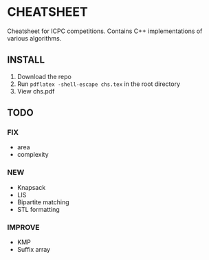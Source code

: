 # CHEATSHEET #
Cheatsheet for ICPC competitions. Contains C++ implementations of various algorithms.

## INSTALL ##
1. Download the repo
2. Run `pdflatex -shell-escape chs.tex` in the root directory
3. View chs.pdf

## TODO ##
### FIX ###
* area
* complexity

### NEW ###
* Knapsack
* LIS
* Bipartite matching
* STL formatting

### IMPROVE ###
* KMP
* Suffix array